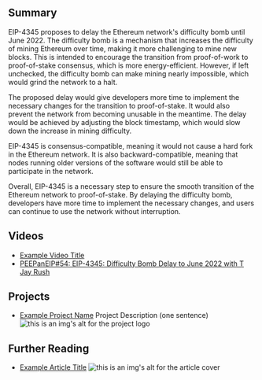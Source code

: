 ## Summary

EIP-4345 proposes to delay the Ethereum network's difficulty bomb until June 2022. The difficulty bomb is a mechanism that increases the difficulty of mining Ethereum over time, making it more challenging to mine new blocks. This is intended to encourage the transition from proof-of-work to proof-of-stake consensus, which is more energy-efficient. However, if left unchecked, the difficulty bomb can make mining nearly impossible, which would grind the network to a halt. 

The proposed delay would give developers more time to implement the necessary changes for the transition to proof-of-stake. It would also prevent the network from becoming unusable in the meantime. The delay would be achieved by adjusting the block timestamp, which would slow down the increase in mining difficulty. 

EIP-4345 is consensus-compatible, meaning it would not cause a hard fork in the Ethereum network. It is also backward-compatible, meaning that nodes running older versions of the software would still be able to participate in the network. 

Overall, EIP-4345 is a necessary step to ensure the smooth transition of the Ethereum network to proof-of-stake. By delaying the difficulty bomb, developers have more time to implement the necessary changes, and users can continue to use the network without interruption.

## Videos

- [Example Video Title](https://www.youtube.com/watch?v=TDGq4aeevgY)
- [PEEPanEIP#54: EIP-4345: Difficulty Bomb Delay to June 2022 with T Jay Rush](https://www.youtube.com/watch?v=qy81t7bZ-4Q&list=PL4cwHXAawZxqu0PKKyMzG_3BJV_xZTi1F&index=59)

## Projects

- [Example Project Name](https://xxxx.xxx/xxxxx) Project Description (one sentence) ![this is an img's alt for the project logo](https://xxxx.xxx/project-logo.xxx)

## Further Reading

- [Example Article Title](https://xxxx.xxx/xxxxx) ![this is an img's alt for the article cover](https://xxxx.xxx/article-cover.xxx)
